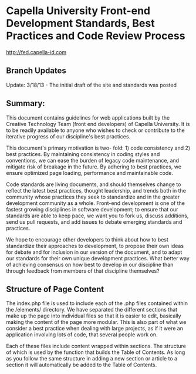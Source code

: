 Capella University Front-end Development Standards, Best Practices and Code Review Process
==========================================================================================
http://fed.capella-id.com


## Branch Updates

Update: 3/18/13 - The initial draft of the site and standards was posted


## Summary:

This document contains guidelines for web applications built by the Creative Technology Team (front end developers) of Capella University. It is to be readily available to anyone who wishes to check or contribute to the iterative progress of our discipline's best practices.

This document's primary motivation is two- fold: 1) code consistency and 2) best practices. By maintaining consistency in coding styles and conventions, we can ease the burden of legacy code maintenance, and mitigate risk of breakage in the future. By adhering to best practices, we ensure optimized page loading, performance and maintainable code.

Code standards are living documents, and should themselves change to reflect the latest best practices, thought leadership, and trends both in the community whose practices they seek to standardize and in the greater development community as a whole. Front-end development is one of the fastest growing disciplines in software development; to ensure that our standards are able to keep pace, we want you to fork us, discuss additions, send us pull requests, and add issues to debate emerging standards and practices.

We hope to encourage other developers to think about how to best standardize their approaches to development, to propose their own ideas for debate and for inclusion in our version of the document, and to adapt our standards for their own unique development practices. What better way of achieving consensus on how best to develop in our discipline than through feedback from members of that discipline themselves?

## Structure of Page Content

The index.php file is used to include each of the .php files contained within the /elements/ directory. We have separated the different sections that make up the page into individual files so that it is easier to edit, basically making the content of the page more modular. This is also part of what we consider a best practice when dealing with large projects, as if it were an application involving lots of code, that several people work on.

Each of these files include content wrapped within sections. The structure of which is used by the function that builds the Table of Contents. As long as you follow the same structure in adding a new section or article to a section it will automatically be added to the Table of Contents.


